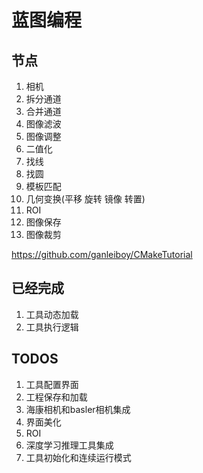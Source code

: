 # 蓝图编程

## 节点

1. 相机
2. 拆分通道
3. 合并通道
4. 图像滤波
5. 图像调整
6. 二值化
7. 找线
8. 找圆
9. 模板匹配
10. 几何变换(平移 旋转 镜像 转置)
11. ROI
12. 图像保存
13. 图像裁剪

https://github.com/ganleiboy/CMakeTutorial
## 已经完成
1. 工具动态加载
2. 工具执行逻辑

## TODOS
1. 工具配置界面
2. 工程保存和加载
3. 海康相机和basler相机集成
4. 界面美化
5. ROI
6. 深度学习推理工具集成
7. 工具初始化和连续运行模式